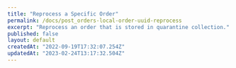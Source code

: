 ```yaml
---
title: "Reprocess a Specific Order"
permalink: /docs/post_orders-local-order-uuid-reprocess
excerpt: "Reprocess an order that is stored in quarantine collection."
published: false
layout: default
createdAt: "2022-09-19T17:32:07.254Z"
updatedAt: "2023-02-24T13:17:32.504Z"
---
```

